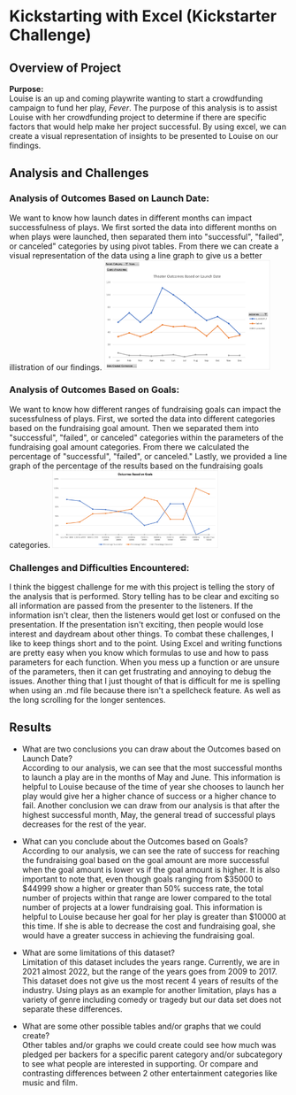 # Kickstarting with Excel (Kickstarter Challenge)

## Overview of Project

**Purpose:**  
Louise is an up and coming playwrite wanting to start a crowdfunding campaign to fund her play, _Fever_. The purpose of this analysis is to assist Louise with her crowdfunding project to determine if there are specific factors that would help make her project successful. By using excel, we can create a visual representation of insights to be presented to Louise on our findings.


## Analysis and Challenges

### Analysis of Outcomes Based on Launch Date:  
We want to know how launch dates in different months can impact successfulness of plays. We first sorted the data into different months on when plays were launched, then separated them into "successful", "failed", or canceled" categories by using pivot tables. From there we can create a visual representation of the data using a line graph to give us a better illistration of our findings.
<img src="Resources/Theater_Outcomes_vs_launch.png" width="300">

### Analysis of Outcomes Based on Goals:  
We want to know how different ranges of fundraising goals can impact the sucessfulness of plays. First, we sorted the data into different categories based on the fundraising goal amount. Then we separated them into "successful", "failed", or canceled" categories within the parameters of the fundraising goal amount categories. From there we calculated the percentage of "successful", "failed", or canceled." Lastly, we provided a line graph of the percentage of the results based on the fundraising goals categories. 
<img src="Resources/Outcomes_vs_Goals.png" width="300">

### Challenges and Difficulties Encountered:  
I think the biggest challenge for me with this project is telling the story of the analysis that is performed. Story telling has to be clear and exciting so all information are passed from the presenter to the listeners. If the information isn't clear, then the listeners would get lost or confused on the presentation. If the presentation isn't exciting, then people would lose interest and daydream about other things. To combat these challenges, I like to keep things short and to the point. Using Excel and writing functions are pretty easy when you know which formulas to use and how to pass parameters for each function. When you mess up a function or are unsure of the parameters, then it can get frustrating and annoying to debug the issues. Another thing that I just thought of that is difficult for me is spelling when using an .md file because there isn't a spellcheck feature. As well as the long scrolling for the longer sentences.


## Results

- What are two conclusions you can draw about the Outcomes based on Launch Date?  
According to our analysis, we can see that the most successful months to launch a play are in the months of May and June. This information is helpful to Louise because of the time of year she chooses to launch her play would give her a higher chance of success or a higher chance to fail. Another conclusion we can draw from our analysis is that after the highest successful month, May, the general tread of successful plays decreases for the rest of the year.

- What can you conclude about the Outcomes based on Goals?  
According to our analysis, we can see the rate of success for reaching the fundraising goal based on the goal amount are more successful when the goal amount is lower vs if the goal amount is higher. It is also important to note that, even though goals ranging from $35000 to $44999 show a higher or greater than 50% success rate, the total number of projects within that range are lower compared to the total number of projects at a lower fundraising goal. This information is helpful to Louise because her goal for her play is greater than $10000 at this time. If she is able to decrease the cost and fundraising goal, she would have a greater success in achieving the fundraising goal.

- What are some limitations of this dataset? </br>
Limitation of this dataset includes the years range. Currently, we are in 2021 almost 2022, but the range of the years goes from 2009 to 2017. This dataset does not give us the most recent 4 years of results of the industry. Using plays as an example for another limitation, plays has a variety of genre including comedy or tragedy but our data set does not separate these differences.

- What are some other possible tables and/or graphs that we could create?  
Other tables and/or graphs we could create could see how much was pledged per backers for a specific parent category and/or subcategory to see what people are interested in supporting. Or compare and contrasting differences between 2 other entertainment categories like music and film.